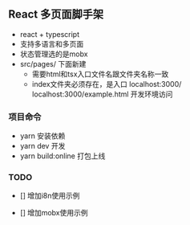 ## React 多页面脚手架

- react + typescript
- 支持多语言和多页面
- 状态管理选的是mobx
- src/pages/ 下面新建
  - 需要html和tsx入口文件名跟文件夹名称一致
  - index文件夹必须存在，是入口 localhost:3000/ localhost:3000/example.html 开发环境访问

### 项目命令

- yarn 安装依赖
- yarn dev 开发
- yarn build:online 打包上线

### TODO

- [] 增加i8n使用示例

- [] 增加mobx使用示例
